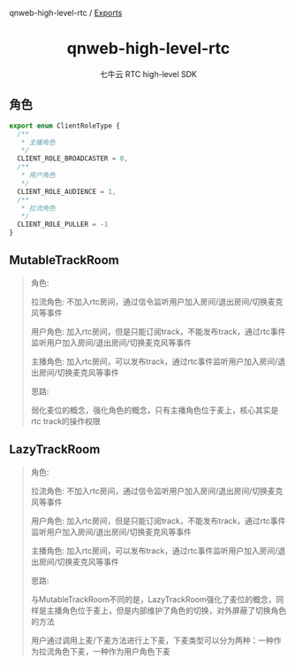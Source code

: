 qnweb-high-level-rtc / [Exports](modules.md)

# <center>qnweb-high-level-rtc</center>

<center>七牛云 RTC high-level SDK</center>

## 角色

```ts
export enum ClientRoleType {
  /**
   * 主播角色
   */
  CLIENT_ROLE_BROADCASTER = 0,
  /**
   * 用户角色
   */
  CLIENT_ROLE_AUDIENCE = 1,
  /**
   * 拉流角色
   */
  CLIENT_ROLE_PULLER = -1
}
```

## MutableTrackRoom

> 角色:
> 
> 拉流角色: 不加入rtc房间，通过信令监听用户加入房间/退出房间/切换麦克风等事件
> 
> 用户角色: 加入rtc房间，但是只能订阅track，不能发布track，通过rtc事件监听用户加入房间/退出房间/切换麦克风等事件
> 
> 主播角色: 加入rtc房间，可以发布track，通过rtc事件监听用户加入房间/退出房间/切换麦克风等事件
> 
> 思路:
> 
> 弱化麦位的概念，强化角色的概念，只有主播角色位于麦上，核心其实是rtc track的操作权限

## LazyTrackRoom

> 角色: 
> 
> 拉流角色: 不加入rtc房间，通过信令监听用户加入房间/退出房间/切换麦克风等事件
> 
> 用户角色: 加入rtc房间，但是只能订阅track，不能发布track，通过rtc事件监听用户加入房间/退出房间/切换麦克风等事件
> 
> 主播角色: 加入rtc房间，可以发布track，通过rtc事件监听用户加入房间/退出房间/切换麦克风等事件
>
> 思路:
> 
> 与MutableTrackRoom不同的是，LazyTrackRoom强化了麦位的概念，同样是主播角色位于麦上，但是内部维护了角色的切换，对外屏蔽了切换角色的方法
> 
> 用户通过调用上麦/下麦方法进行上下麦，下麦类型可以分为两种：一种作为拉流角色下麦，一种作为用户角色下麦
